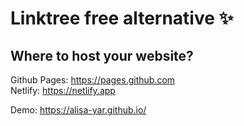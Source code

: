# Linktree free alternative :sparkles:

## Where to host your website?
Github Pages: https://pages.github.com  
Netlify: https://netlify.app

Demo: https://alisa-yar.github.io/


<!-- Inspired from: https://github.com/RyanLefebvre/TREE and https://github.com/johnggli/linktree -->
